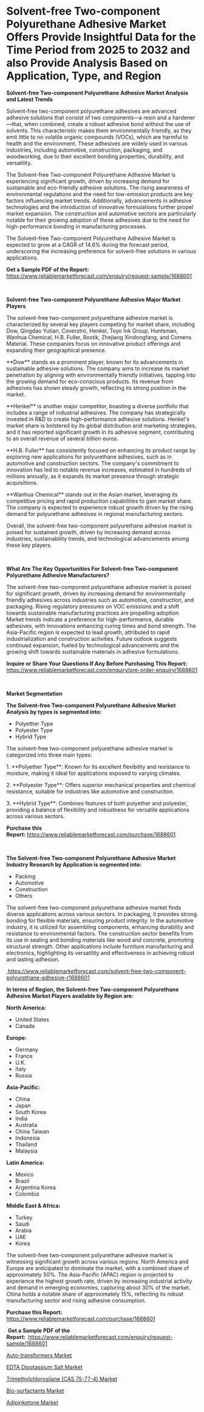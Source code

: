 <p><h1>Solvent-free Two-component Polyurethane Adhesive Market Offers Provide Insightful Data for the Time Period from 2025 to 2032 and also Provide Analysis Based on Application, Type, and Region</h1></p><p><strong>Solvent-free Two-component Polyurethane Adhesive Market Analysis and Latest Trends</strong></p>
<p><p>Solvent-free two-component polyurethane adhesives are advanced adhesive solutions that consist of two components—a resin and a hardener—that, when combined, create a robust adhesive bond without the use of solvents. This characteristic makes them environmentally friendly, as they emit little to no volatile organic compounds (VOCs), which are harmful to health and the environment. These adhesives are widely used in various industries, including automotive, construction, packaging, and woodworking, due to their excellent bonding properties, durability, and versatility.</p><p>The Solvent-free Two-component Polyurethane Adhesive Market is experiencing significant growth, driven by increasing demand for sustainable and eco-friendly adhesive solutions. The rising awareness of environmental regulations and the need for low-emission products are key factors influencing market trends. Additionally, advancements in adhesive technologies and the introduction of innovative formulations further propel market expansion. The construction and automotive sectors are particularly notable for their growing adoption of these adhesives due to the need for high-performance bonding in manufacturing processes.</p><p>The Solvent-free Two-component Polyurethane Adhesive Market is expected to grow at a CAGR of 14.6% during the forecast period, underscoring the increasing preference for solvent-free solutions in various applications.</p></p>
<p><strong>Get a Sample PDF of the Report:&nbsp;</strong> <a href="https://www.reliablemarketforecast.com/enquiry/request-sample/1688601?utm_campaign=1903&utm_medium=2&utm_source=Github&utm_content=ia&utm_term=06012025&utm_id=solvent-free-two-component-polyurethane-adhesive">https://www.reliablemarketforecast.com/enquiry/request-sample/1688601</a></p>
<p>&nbsp;</p>
<p><strong>Solvent-free Two-component Polyurethane Adhesive Major Market Players</strong></p>
<p><p>The solvent-free two-component polyurethane adhesive market is characterized by several key players competing for market share, including Dow, Qingdao Yutian, Coverstro, Henkel, Toyo Ink Group, Huntsman, Wanhua Chemical, H.B. Fuller, Bostik, Zhejiang Xindongfang, and Comens Material. These companies focus on innovative product offerings and expanding their geographical presence.</p><p>**Dow** stands as a prominent player, known for its advancements in sustainable adhesive solutions. The company aims to increase its market penetration by aligning with environmentally friendly initiatives, tapping into the growing demand for eco-conscious products. Its revenue from adhesives has shown steady growth, reflecting its strong position in the market.</p><p>**Henkel** is another major competitor, boasting a diverse portfolio that includes a range of industrial adhesives. The company has strategically invested in R&D to create high-performance adhesive solutions. Henkel's market share is bolstered by its global distribution and marketing strategies, and it has reported significant growth in its adhesive segment, contributing to an overall revenue of several billion euros.</p><p>**H.B. Fuller** has consistently focused on enhancing its product range by exploring new applications for polyurethane adhesives, such as in automotive and construction sectors. The company's commitment to innovation has led to notable revenue increases, estimated in hundreds of millions annually, as it expands its market presence through strategic acquisitions.</p><p>**Wanhua Chemical** stands out in the Asian market, leveraging its competitive pricing and rapid production capabilities to gain market share. The company is expected to experience robust growth driven by the rising demand for polyurethane adhesives in regional manufacturing sectors.</p><p>Overall, the solvent-free two-component polyurethane adhesive market is poised for sustained growth, driven by increasing demand across industries, sustainability trends, and technological advancements among these key players.</p></p>
<p>&nbsp;</p>
<p><strong>What Are The Key Opportunities For Solvent-free Two-component Polyurethane Adhesive Manufacturers?</strong></p>
<p><p>The solvent-free two-component polyurethane adhesive market is poised for significant growth, driven by increasing demand for environmentally friendly adhesives across industries such as automotive, construction, and packaging. Rising regulatory pressures on VOC emissions and a shift towards sustainable manufacturing practices are propelling adoption. Market trends indicate a preference for high-performance, durable adhesives, with innovations enhancing curing times and bond strength. The Asia-Pacific region is expected to lead growth, attributed to rapid industrialization and construction activities. Future outlook suggests continued expansion, fueled by technological advancements and the growing shift towards sustainable materials in adhesive formulations.</p></p>
<p><strong>Inquire or Share Your Questions If Any Before Purchasing This Report:</strong> <a href="https://www.reliablemarketforecast.com/enquiry/pre-order-enquiry/1688601?utm_campaign=1903&utm_medium=2&utm_source=Github&utm_content=ia&utm_term=06012025&utm_id=solvent-free-two-component-polyurethane-adhesive">https://www.reliablemarketforecast.com/enquiry/pre-order-enquiry/1688601</a></p>
<p>&nbsp;</p>
<p><strong>Market Segmentation</strong></p>
<p><strong>The Solvent-free Two-component Polyurethane Adhesive Market Analysis by types is segmented into:</strong></p>
<p><ul><li>Polyether Type</li><li>Polyester Type</li><li>Hybrid Type</li></ul></p>
<p><p>The solvent-free two-component polyurethane adhesive market is categorized into three main types: </p><p>1. **Polyether Type**: Known for its excellent flexibility and resistance to moisture, making it ideal for applications exposed to varying climates. </p><p>2. **Polyester Type**: Offers superior mechanical properties and chemical resistance, suitable for industries like automotive and construction. </p><p>3. **Hybrid Type**: Combines features of both polyether and polyester, providing a balance of flexibility and robustness for versatile applications across various sectors.</p></p>
<p><strong>Purchase this Report:&nbsp;</strong><a href="https://www.reliablemarketforecast.com/purchase/1688601?utm_campaign=1903&utm_medium=2&utm_source=Github&utm_content=ia&utm_term=06012025&utm_id=solvent-free-two-component-polyurethane-adhesive">https://www.reliablemarketforecast.com/purchase/1688601</a></p>
<p>&nbsp;</p>
<p><strong>The Solvent-free Two-component Polyurethane Adhesive Market Industry Research by Application is segmented into:</strong></p>
<p><ul><li>Packing</li><li>Automotive</li><li>Construction</li><li>Others</li></ul></p>
<p><p>The solvent-free two-component polyurethane adhesive market finds diverse applications across various sectors. In packaging, it provides strong bonding for flexible materials, ensuring product integrity. In the automotive industry, it is utilized for assembling components, enhancing durability and resistance to environmental factors. The construction sector benefits from its use in sealing and bonding materials like wood and concrete, promoting structural strength. Other applications include furniture manufacturing and electronics, highlighting its versatility and effectiveness in achieving robust and lasting adhesion.</p></p>
<p><a href="https://www.reliablemarketforecast.com/solvent-free-two-component-polyurethane-adhesive-r1688601?utm_campaign=1903&utm_medium=2&utm_source=Github&utm_content=ia&utm_term=06012025&utm_id=solvent-free-two-component-polyurethane-adhesive">&nbsp;https://www.reliablemarketforecast.com/solvent-free-two-component-polyurethane-adhesive-r1688601</a></p>
<p><strong>In terms of Region, the Solvent-free Two-component Polyurethane Adhesive Market Players available by Region are:</strong></p>
<p>
    <p> <strong> North America: </strong>
        <ul>
            <li>United States</li>
            <li>Canada</li>
        </ul>
        </p> 
    <p> <strong> Europe: </strong>
        <ul>
            <li>Germany</li>
            <li>France</li>
            <li>U.K.</li>
            <li>Italy</li>
            <li>Russia</li>
        </ul>
        </p> 
    <p> <strong> Asia-Pacific: </strong>
        <ul>
            <li>China</li>
            <li>Japan</li>
            <li>South Korea</li>
            <li>India</li>
            <li>Australia</li>
            <li>China Taiwan</li>
            <li>Indonesia</li>
            <li>Thailand</li>
            <li>Malaysia</li>
        </ul>
        </p> 
    <p> <strong> Latin America: </strong>
        <ul>
            <li>Mexico</li>
            <li>Brazil</li>
            <li>Argentina Korea</li>
            <li>Colombia</li>
        </ul>
        </p> 
    <p> <strong> Middle East & Africa: </strong>
        <ul>
            <li>Turkey</li>
            <li>Saudi</li>
            <li>Arabia</li>
            <li>UAE</li>
            <li>Korea</li>
        </ul>
    </p>
    </p>
<p><p>The solvent-free two-component polyurethane adhesive market is witnessing significant growth across various regions. North America and Europe are anticipated to dominate the market, with a combined share of approximately 50%. The Asia-Pacific (APAC) region is projected to experience the highest growth rate, driven by increasing industrial activity and demand in emerging economies, capturing about 30% of the market. China holds a notable share of approximately 15%, reflecting its robust manufacturing sector and rising adhesive consumption.</p></p>
<p><strong>Purchase this Report: </strong><a href="https://www.reliablemarketforecast.com/purchase/1688601?utm_campaign=1903&utm_medium=2&utm_source=Github&utm_content=ia&utm_term=06012025&utm_id=solvent-free-two-component-polyurethane-adhesive">https://www.reliablemarketforecast.com/purchase/1688601</a></p>
<p>&nbsp;<strong>Get a Sample PDF of the Report:&nbsp;&nbsp;</strong><a href="https://www.reliablemarketforecast.com/enquiry/request-sample/1688601?utm_campaign=1903&utm_medium=2&utm_source=Github&utm_content=ia&utm_term=06012025&utm_id=solvent-free-two-component-polyurethane-adhesive">https://www.reliablemarketforecast.com/enquiry/request-sample/1688601</a></p>
<p><strong></strong></p>
<p><p><a href="https://www.linkedin.com/pulse/detailed-analysis-auto-transformers-market-growth-from-xqoef?utm_campaign=1903&utm_medium=2&utm_source=Github&utm_content=ia&utm_term=06012025&utm_id=solvent-free-two-component-polyurethane-adhesive">Auto-transformers Market</a></p><p><a href="https://github.com/ashepherd82/Market-Research-Report-List-6/blob/main/edta-dipotassium-salt-market.md?utm_campaign=1903&utm_medium=2&utm_source=Github&utm_content=ia&utm_term=06012025&utm_id=solvent-free-two-component-polyurethane-adhesive">EDTA Dipotassium Salt Market</a></p><p><a href="https://www.linkedin.com/pulse/trimethylchlorosilane-cas-75-77-4-market-analysis-report-nklpf?utm_campaign=1903&utm_medium=2&utm_source=Github&utm_content=ia&utm_term=06012025&utm_id=solvent-free-two-component-polyurethane-adhesive">Trimethylchlorosilane (CAS 75-77-4) Market</a></p><p><a href="https://www.linkedin.com/pulse/evaluating-profitability-bio-surfactants-market-report-its-mm8xf?utm_campaign=1903&utm_medium=2&utm_source=Github&utm_content=ia&utm_term=06012025&utm_id=solvent-free-two-component-polyurethane-adhesive">Bio-surfactants Market</a></p><p><a href="https://www.linkedin.com/pulse/comprehensive-adipinketone-report-industry-analysis-growth-lo9pf?utm_campaign=1903&utm_medium=2&utm_source=Github&utm_content=ia&utm_term=06012025&utm_id=solvent-free-two-component-polyurethane-adhesive">Adipinketone Market</a></p></p>